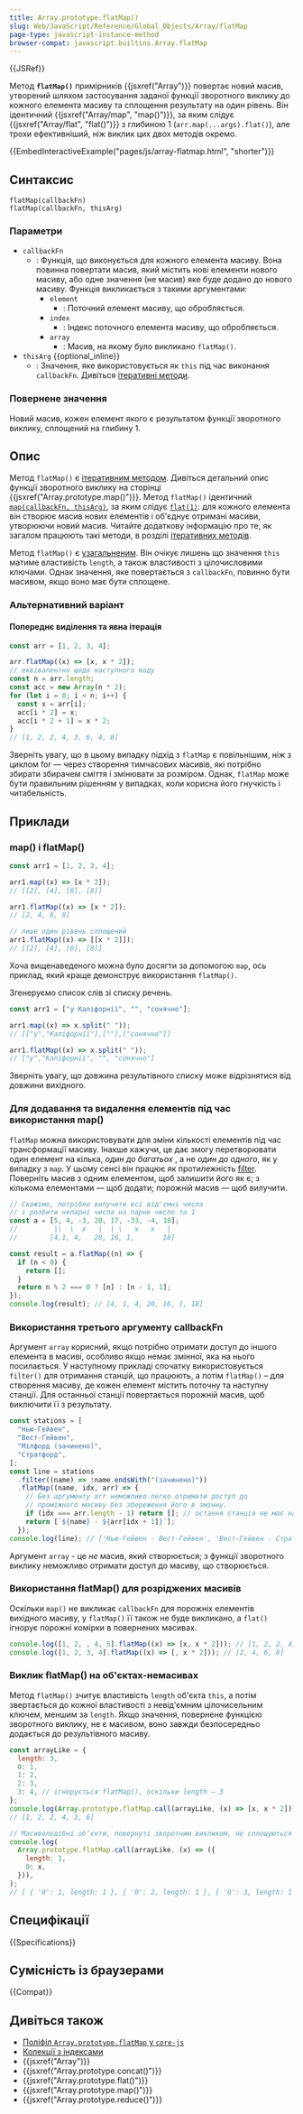```yaml
---
title: Array.prototype.flatMap()
slug: Web/JavaScript/Reference/Global_Objects/Array/flatMap
page-type: javascript-instance-method
browser-compat: javascript.builtins.Array.flatMap
---
```


{{JSRef}}

Метод **`flatMap()`** примірників {{jsxref("Array")}} повертає новий масив, утворений шляхом застосування заданої функції зворотного виклику до кожного елемента масиву та сплощення результату на один рівень. Він ідентичний {{jsxref("Array/map", "map()")}}, за яким слідує {{jsxref("Array/flat", "flat()")}} з глибиною 1 (`arr.map(...args).flat()`), але трохи ефективніший, ніж виклик цих двох методів окремо.

{{EmbedInteractiveExample("pages/js/array-flatmap.html", "shorter")}}

## Синтаксис

```js-nolint
flatMap(callbackFn)
flatMap(callbackFn, thisArg)
```

### Параметри

- `callbackFn`
  - : Функція, що виконується для кожного елемента масиву. Вона повинна повертати масив, який містить нові елементи нового масиву, або одне значення (не масив) яке буде додано до нового масиву. Функція викликається з такими аргументами:
    - `element`
      - : Поточний елемент масиву, що обробляється.
    - `index`
      - : Індекс поточного елемента масиву, що обробляється.
    - `array`
      - : Масив, на якому було викликано `flatMap()`.
- `thisArg` {{optional_inline}}
  - : Значення, яке використовується як `this` під час виконання `callbackFn`. Дивіться [ітеративні методи](/uk/docs/Web/JavaScript/Reference/Global_Objects/Array#iteratyvni-metody).

### Повернене значення

Новий масив, кожен елемент якого є результатом функції зворотного виклику, сплощений на глибину 1.

## Опис

Метод `flatMap()` є [ітеративним методом](/uk/docs/Web/JavaScript/Reference/Global_Objects/Array#iteratyvni-metody). Дивіться детальний опис функції зворотного виклику на сторінці {{jsxref("Array.prototype.map()")}}. Метод `flatMap()` ідентичний [`map(callbackFn, thisArg)`](/uk/docs/Web/JavaScript/Reference/Global_Objects/Array/map), за яким слідує [`flat(1)`](/uk/docs/Web/JavaScript/Reference/Global_Objects/Array/flat): для кожного елемента він створює масив нових елементів і об'єднує отримані масиви, утворюючи новий масив. Читайте додаткову інформацію про те, як загалом працюють такі методи, в розділі [ітеративних методів](/uk/docs/Web/JavaScript/Reference/Global_Objects/Array#iteratyvni-metody).

Метод `flatMap()` є [узагальненим](/uk/docs/Web/JavaScript/Reference/Global_Objects/Array#uzahalneni-metody-masyvu). Він очікує лишень що значення `this` матиме властивість `length`, а також властивості з цілочисловими ключами. Однак значення, яке повертається з `callbackFn`, повинно бути масивом, якщо воно має бути сплощене.

### Альтернативний варіант

#### Попереднє виділення та явна ітерація

```js
const arr = [1, 2, 3, 4];

arr.flatMap((x) => [x, x * 2]);
// еквівалентно щодо наступного коду
const n = arr.length;
const acc = new Array(n * 2);
for (let i = 0; i < n; i++) {
  const x = arr[i];
  acc[i * 2] = x;
  acc[i * 2 + 1] = x * 2;
}
// [1, 2, 2, 4, 3, 6, 4, 8]
```

Зверніть увагу, що в цьому випадку підхід з `flatMap` є повільнішим, ніж з циклом for — через створення тимчасових масивів, які потрібно збирати збирачем сміття і змінювати за розміром. Однак, `flatMap` може бути правильним рішенням у випадках, коли корисна його гнучкість і читабельність.

## Приклади

### map() і flatMap()

```js
const arr1 = [1, 2, 3, 4];

arr1.map((x) => [x * 2]);
// [[2], [4], [6], [8]]

arr1.flatMap((x) => [x * 2]);
// [2, 4, 6, 8]

// лише один рівень сплощений
arr1.flatMap((x) => [[x * 2]]);
// [[2], [4], [6], [8]]
```

Хоча вищенаведеного можна було досягти за допомогою `map`, ось приклад, який краще демонструє використання `flatMap()`.

Згенеруємо список слів зі списку речень.

```js
const arr1 = ["у Каліфорнії", "", "сонячно"];

arr1.map((x) => x.split(" "));
// [["у","Каліфорнії"],[""],["сонячно"]]

arr1.flatMap((x) => x.split(" "));
// ["у","Каліфорнії", "", "сонячно"]
```

Зверніть увагу, що довжина результівного списку може відрізнятися від довжини вихідного.

### Для додавання та видалення елементів під час використання map()

`flatMap` можна використовувати для зміни кількості елементів під час трансформації масиву. Інакше кажучи, це дає змогу перетворювати один елемент на кілька, _один до багатьох_ , а не _один до одного_, як у випадку з `map`. У цьому сенсі він працює як протилежність [filter](/uk/docs/Web/JavaScript/Reference/Global_Objects/Array/filter). Поверніть масив з одним елементом, щоб залишити його як є; з кількома елементами — щоб додати; порожній масив — щоб вилучити.

```js
// Скажімо, потрібно вилучити всі від'ємні числа
// і розбити непарні числа на парне число та 1
const a = [5, 4, -3, 20, 17, -33, -4, 18];
//         |\  \  x   |  | \   x   x   |
//        [4,1, 4,   20, 16, 1,       18]

const result = a.flatMap((n) => {
  if (n < 0) {
    return [];
  }
  return n % 2 === 0 ? [n] : [n - 1, 1];
});
console.log(result); // [4, 1, 4, 20, 16, 1, 18]
```

### Використання третього аргументу callbackFn

Аргумент `array` корисний, якщо потрібно отримати доступ до іншого елемента в масиві, особливо якщо немає змінної, яка на нього посилається. У наступному прикладі спочатку використовується `filter()` для отримання станцій, що працюють, а потім `flatMap()` – для створення масиву, де кожен елемент містить поточну та наступну станції. Для останньої станції повертається порожній масив, щоб виключити її з результату.

```js
const stations = [
  "Нью-Гейвен",
  "Вест-Гейвен",
  "Мілфорд (зачинено)",
  "Стратфорд",
];
const line = stations
  .filter((name) => !name.endsWith("(зачинено)"))
  .flatMap((name, idx, arr) => {
    // Без аргументу arr неможливо легко отримати доступ до
    // проміжного масиву без збереження його в змінну.
    if (idx === arr.length - 1) return []; // остання станція не має наступної
    return [`${name} - ${arr[idx + 1]}`];
  });
console.log(line); // ['Нью-Гейвен - Вест-Гейвен', 'Вест-Гейвен - Стратфорд']
```

Аргумент `array` - це _не_ масив, який створюється; з функції зворотного виклику неможливо отримати доступ до масиву, що створюється.

### Використання flatMap() для розріджених масивів

Оскільки `map()` не викликає `callbackFn` для порожніх елементів вихідного масиву, у `flatMap()` її також не буде викликано, а `flat()` ігнорує порожні комірки в повернених масивах.

```js
console.log([1, 2, , 4, 5].flatMap((x) => [x, x * 2])); // [1, 2, 2, 4, 4, 8, 5, 10]
console.log([1, 2, 3, 4].flatMap((x) => [, x * 2])); // [2, 4, 6, 8]
```

### Виклик flatMap() на об'єктах-немасивах

Метод `flatMap()` зчитує властивість `length` об'єкта `this`, а потім звертається до кожної властивості з невід'ємним цілочисельним ключем, меншим за `length`. Якщо значення, повернене функцією зворотного виклику, не є масивом, воно завжди безпосередньо додається до результівного масиву.

```js
const arrayLike = {
  length: 3,
  0: 1,
  1: 2,
  2: 3,
  3: 4, // ігнорується flatMap(), оскільки length – 3
};
console.log(Array.prototype.flatMap.call(arrayLike, (x) => [x, x * 2]));
// [1, 2, 2, 4, 3, 6]

// Масивоподібні об’єкти, повернуті зворотним викликом, не сплощуються
console.log(
  Array.prototype.flatMap.call(arrayLike, (x) => ({
    length: 1,
    0: x,
  })),
);
// [ { '0': 1, length: 1 }, { '0': 2, length: 1 }, { '0': 3, length: 1 } ]
```

## Специфікації

{{Specifications}}

## Сумісність із браузерами

{{Compat}}

## Дивіться також

- [Поліфіл `Array.prototype.flatMap` у `core-js`](https://github.com/zloirock/core-js#ecmascript-array)
- [Колекції з індексами](/uk/docs/Web/JavaScript/Guide/Indexed_collections)
- {{jsxref("Array")}}
- {{jsxref("Array.prototype.concat()")}}
- {{jsxref("Array.prototype.flat()")}}
- {{jsxref("Array.prototype.map()")}}
- {{jsxref("Array.prototype.reduce()")}}
